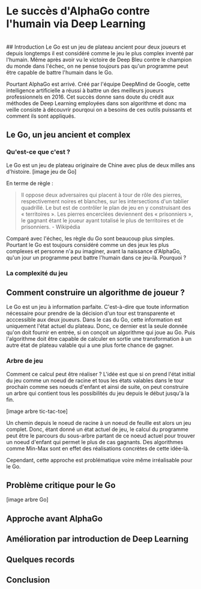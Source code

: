 #  Le succès d'AlphaGo contre l'humain via Deep Learning
<br />
## Introduction
Le Go est un jeu de plateau ancient pour deux joueurs et depuis longtemps il est considéré comme le jeu le plus complex inventé par l'humain. Même après avoir vu le victoire de Deep Bleu contre le champion du monde dans l'échec, on ne pense toujours pas qu'un programme peut être capable de battre l'humain dans le Go.

Pourtant AlphaGo est arrivé. Créé par l'équipe DeepMind de Google, cette intelligence artificielle a réussi à battre un des meilleurs joueurs professionnels en 2016. Cet succès donne sans doute du crédit aux méthodes de Deep Learning employées dans son algorithme et donc ma veille consiste à découvrir pourqoui on a besoins de ces outils puissants et comment ils sont appliqués.

## Le Go, un jeu ancient et complex
### Qu'est-ce que c'est ?
Le Go est un jeu de plateau originaire de Chine avec plus de deux milles ans d'histoire. [image jeu de Go]

En terme de règle :
>  Il oppose deux adversaires qui placent à tour de rôle des pierres, respectivement noires et blanches, sur les intersections d'un tablier quadrillé. Le but est de contrôler le plan de jeu en y construisant des « territoires ». Les pierres encerclées deviennent des « prisonniers », le gagnant étant le joueur ayant totalisé le plus de territoires et de prisonniers. - Wikipédia

Comparé avec l'échec, les règle du Go sont beaucoup plus simples. Pourtant le Go est toujours considéré comme un des jeux les plus complexes et personne n'a pu imaginer, avant la naissance d'AlphaGo, qu'un jour un programme peut battre l'humain dans ce jeu-là. Pourquoi ?

### La complexité du jeu


## Comment construire un algorithme de joueur ?
Le Go est un jeu à information parfaite. C'est-à-dire que toute information nécessaire pour prendre de la décision d'un tour est transparente et acccessible aux deux joueurs. Dans le cas du Go, cette information est uniquement l'état actuel du plateau. Donc, ce dernier est la seule donnée qu'on doit fournir en entrée, si on conçoit un algorithme qui joue au Go. Puis l'algorithme doit être capable de calculer en sortie une transformation à un autre état de plateau valable qui a une plus forte chance de gagner.

### Arbre de jeu
Comment ce calcul peut être réaliser ? L'idée est que si on prend l'état initial du jeu comme un noeud de racine et tous les états valables dans le tour prochain comme ses noeuds d'enfant et ainsi de suite, on peut construire un arbre qui contient tous les possibilités du jeu depuis le début jusqu'à la fin. 

[image arbre tic-tac-toe]

Un chemin depuis le noeud de racine à un noeud de feuille est alors un jeu complet. Donc, étant donné un état actuel de jeu, le calcul du programme peut être le parcours du sous-arbre partant de ce noeud actuel pour trouver un noeud d'enfant qui permet le plus de cas gagnants. Des algorithmes comme Min-Max sont en effet des réalisations concrètes de cette idée-là.

Cependant, cette approche est problématique voire même irréalisable pour le Go. 

## Problème critique pour le Go

[image arbre Go]

## Approche avant AlphaGo

## Amélioration par introduction de Deep Learning

## Quelques records

## Conclusion
